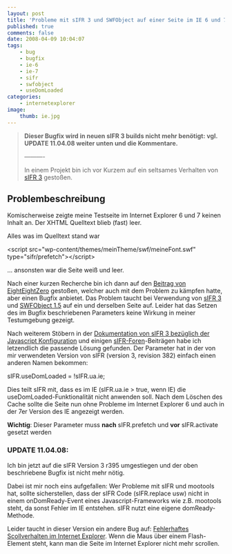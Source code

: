 ```yaml
---
layout: post
title: 'Probleme mit sIFR 3 und SWFObject auf einer Seite im IE 6 und 7'
published: true
comments: false
date: 2008-04-09 10:04:07
tags:
    - bug
    - bugfix
    - ie-6
    - ie-7
    - sifr
    - swfobject
    - useDomLoaded
categories:
    - internetexplorer
image:
    thumb: ie.jpg
---
```

> **Dieser Bugfix wird in neuen sIFR 3 builds nicht mehr benötigt: vgl. UPDATE 11.04.08 weiter unten und die Kommentare.**
> 
> &#8212;&#8212;&#8212;-
> 
> In einem Projekt bin ich vor Kurzem auf ein seltsames Verhalten von [sIFR 3][1] gestoßen.



## Problembeschreibung

Komischerweise zeigte meine Testseite im Internet Explorer 6 und 7 keinen Inhalt an. Der XHTML Quelltext blieb (fast) leer.

Alles was im Quelltext stand war

&lt;script src="wp-content/themes/meinTheme/swf/meineFont.swf" type="sifr/prefetch"&gt;&lt;/script&gt;

&#8230; ansonsten war die Seite weiß und leer.

Nach einer kurzen Recherche bin ich dann auf den [Beitrag von EightEightZero][2] gestoßen, welcher auch mit dem Problem zu kämpfen hatte, aber einen Bugfix anbietet. Das Problem taucht bei Verwendung von [sIFR 3][1] und [SWFObject 1.5][3] auf ein und derselben Seite auf. Leider hat das Setzen des im Bugfix beschriebenen Parameters keine Wirkung in meiner Testumgebung gezeigt.

Nach weiterem Stöbern in der [Dokumentation von sIFR 3 bezüglich der Javascript Konfiguration][4] und einigen [sIFR-Foren][5]-Beiträgen habe ich letzendlich die passende Lösung gefunden. Der Parameter hat in der von mir verwendeten Version von sIFR (version 3, revision 382) einfach einen anderen Namen bekommen:

sIFR.useDomLoaded = !sIFR.ua.ie;

Dies teilt sIFR mit, dass es im IE (sIFR.ua.ie > true, wenn IE) die useDomLoaded-Funktionalität nicht anwenden soll. Nach dem Löschen des Cache sollte die Seite nun ohne Probleme im Internet Explorer 6 und auch in der 7er Version des IE angezeigt werden.

**Wichtig**: Dieser Parameter muss **nach** sIFR.prefetch und **vor** sIFR.activate gesetzt werden

### UPDATE 11.04.08: 

Ich bin jetzt auf die sIFR Version 3 r395 umgestiegen und der oben beschriebene Bugfix ist nicht mehr nötig.

Dabei ist mir noch eins aufgefallen: Wer Probleme mit sIFR und mootools hat, sollte sicherstellen, dass der sIFR Code (sIFR.replace usw) nicht in einem onDomReady-Event eines Javascript-Frameworks wie z.B. mootools steht, da sonst Fehler im IE entstehen. sIFR nutzt eine eigene domReady-Methode.

Leider taucht in dieser Version ein andere Bug auf: [Fehlerhaftes Scollverhalten im Internet Explorer][6]. Wenn die Maus über einem Flash-Element steht, kann man die Seite im Internet Explorer nicht mehr scrollen.

 [1]: http://wiki.novemberborn.net/sifr3/JavaScript+Configuration "Seite von sIFR 3 öffnen"
 [2]: http://eighteightzero.net/blog/?p=24 "Bugfix sIFR/SWFObject für alte Version von sIFR "
 [3]: http://blog.deconcept.com/swfobject/ "Seite von SWFObject öffnen"
 [4]: http://wiki.novemberborn.net/sifr3/JavaScript+Configuration "Dokumentation zur Javascript Konfiguration von sIFR ansehen"
 [5]: http://discuss.joyent.com/viewforum.php?id=20 "sIFR Forum besuchen"
 [6]: http://mediavrog.net/blog/2008/04/28/javascript/sifr-probleme-beim-scrollen-im-internet-explorer-6-und-7/ "Artikel zu fehlerhaftem Scollverhalten in diesem Fenster öffnen"